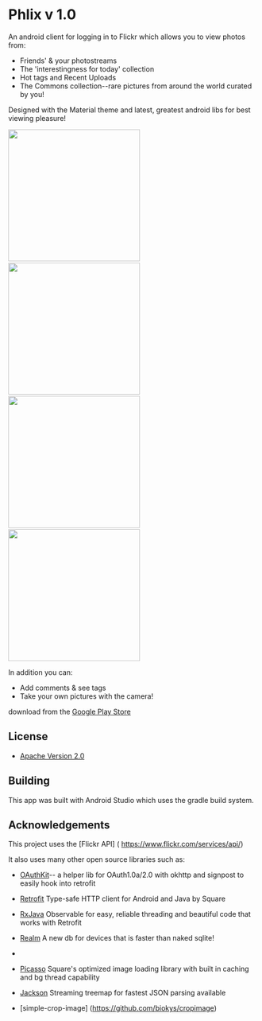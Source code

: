 # Phlix v 1.0

An android client for logging in to Flickr which allows you to view photos from:

* Friends' & your photostreams
* The 'interestingness for today' collection
* Hot tags and Recent Uploads
* The Commons collection--rare pictures from around the world curated by you!

Designed with the Material theme and latest, greatest android libs for best viewing pleasure!

<img src="http://i.imgur.com/iePBsAf.png" height="265"/>
&nbsp;&nbsp;
<img src="http://i.imgur.com/nguN38p.png" height="265" />
&nbsp;&nbsp;
<img src="http://i.imgur.com/ObJP1fz.png" height="265" />
&nbsp;&nbsp;
<img src="http://i.imgur.com/VAxLK7w.png" height="265" />

In addition you can:

* Add comments & see tags
* Take your own pictures with the camera! 

 download from the [Google Play Store](https://play.google.com/store/apps/details?userId=com.anubis.flickr)




## License

* [Apache Version 2.0](http://www.apache.org/licenses/LICENSE-2.0.html)

## Building

This app was built with Android Studio which uses the gradle build system.  

## Acknowledgements

This project uses the [Flickr API] ( https://www.flickr.com/services/api/)

It also uses many other open source libraries such as:

 * [OAuthKit]()-- a helper lib for OAuth1.0a/2.0 with okhttp and signpost to easily hook into retrofit
 
 * [Retrofit]() Type-safe HTTP client for Android and Java by Square
 * [RxJava]() Observable for easy, reliable threading and beautiful code that works with Retrofit
 * [Realm]() A new db for devices that is faster than naked sqlite!
 * 
 * [Picasso]() Square's optimized image loading library with built in caching and bg thread capability
 * [Jackson]()  Streaming treemap for fastest JSON parsing available
 
 * [simple-crop-image] (https://github.com/biokys/cropimage)
 



